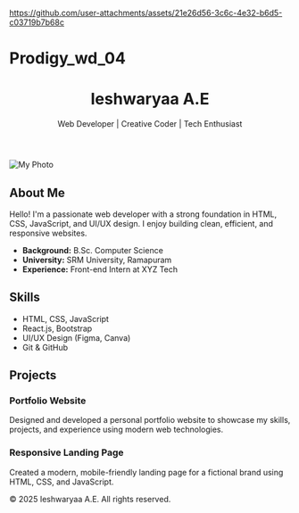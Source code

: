 

https://github.com/user-attachments/assets/21e26d56-3c6c-4e32-b6d5-c03719b7b68c

# Prodigy_wd_04
<!DOCTYPE html>
<html lang="en">
<head>
  <meta charset="UTF-8" />
  <meta name="viewport" content="width=device-width, initial-scale=1.0"/>
  <title>My Portfolio</title>
  <link rel="stylesheet" href="styles.css" />
</head>
<body>
  <header>
    <div class="container">
      <h1>Ieshwaryaa A.E</h1>
      <p>Web Developer | Creative Coder | Tech Enthusiast</p>
    </div>
  </header>

  <section class="about">
    <div class="container">
      <img src="profile.jpg" alt="My Photo" class="profile-pic" />
      <h2>About Me</h2>
      <p>Hello! I'm a passionate web developer with a strong foundation in HTML, CSS, JavaScript, and UI/UX design. I enjoy building clean, efficient, and responsive websites.</p>
      <ul>
        <li><strong>Background:</strong> B.Sc. Computer Science</li>
        <li><strong>University:</strong> SRM University, Ramapuram</li>
        <li><strong>Experience:</strong> Front-end Intern at XYZ Tech</li>
      </ul>
    </div>
  </section>

  <section class="skills">
    <div class="container">
      <h2>Skills</h2>
      <ul>
        <li>HTML, CSS, JavaScript</li>
        <li>React.js, Bootstrap</li>
        <li>UI/UX Design (Figma, Canva)</li>
        <li>Git & GitHub</li>
      </ul>
    </div>
  </section>

  <section class="projects">
    <div class="container">
      <h2>Projects</h2>
      <div class="project">
        <h3>Portfolio Website</h3>
        <p>Designed and developed a personal portfolio website to showcase my skills, projects, and experience using modern web technologies.</p>
      </div>
      <div class="project">
        <h3>Responsive Landing Page</h3>
        <p>Created a modern, mobile-friendly landing page for a fictional brand using HTML, CSS, and JavaScript.</p>
      </div>
    </div>
  </section>

  <footer>
    <div class="container">
      <p>&copy; 2025 Ieshwaryaa A.E. All rights reserved.</p>
    </div>
  </footer>
</body>
</html>
